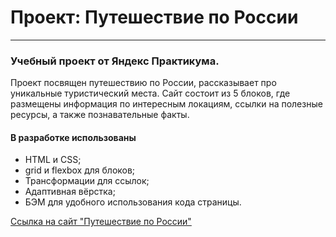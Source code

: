 # Проект: Путешествие по России

------

### Учебный проект от Яндекс Практикума.
Проект посвящен путешествию по России, рассказывает про уникальные
туристический места.
Сайт состоит из 5 блоков, где размещены информация по интересным локациям,
ссылки на полезные ресурсы, а также познавательные факты.

#### В разработке использованы
* HTML и CSS;
* grid и flexbox для блоков;
* Трансформации для ссылок;
* Адаптивная вёрстка;
* БЭМ для удобного использования кода страницы.

[Ссылка на сайт "Путешествие по России"](https://yuliajaworski.github.io/russian-travel/)